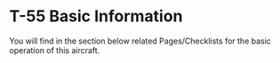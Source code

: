 # T-55 Basic Information

You will find in the section below related Pages/Checklists for the basic operation of this aircraft.

<br>
